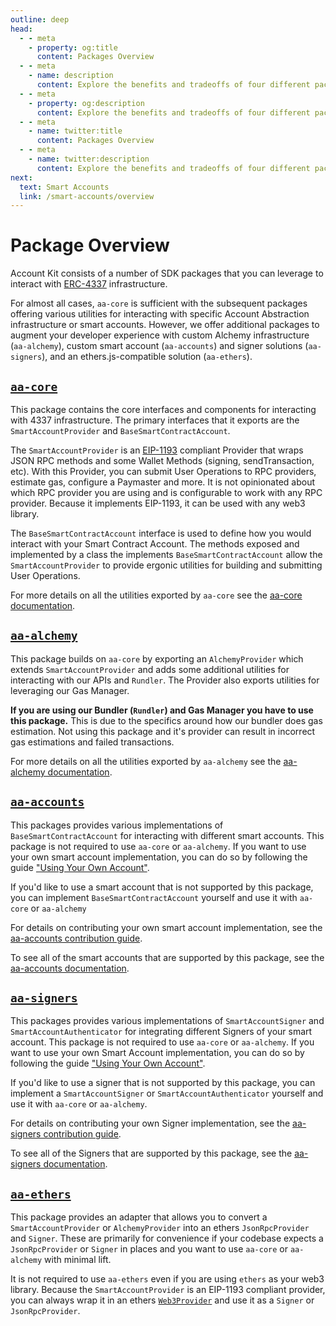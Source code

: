 ```yaml
---
outline: deep
head:
  - - meta
    - property: og:title
      content: Packages Overview
  - - meta
    - name: description
      content: Explore the benefits and tradeoffs of four different packages that can be used with Account Kit namely aa-core, aa-alchemy, aa-accounts, aa-signers, and aa-ethers.
  - - meta
    - property: og:description
      content: Explore the benefits and tradeoffs of four different packages that can be used with Account Kit namely aa-core, aa-alchemy, aa-accounts, aa-signers, and aa-ethers.
  - - meta
    - name: twitter:title
      content: Packages Overview
  - - meta
    - name: twitter:description
      content: Explore the benefits and tradeoffs of four different packages that can be used with Account Kit namely aa-core, aa-alchemy, aa-accounts, aa-signers, and aa-ethers.
next:
  text: Smart Accounts
  link: /smart-accounts/overview
---
```


# Package Overview

Account Kit consists of a number of SDK packages that you can leverage to interact with [ERC-4337](https://eips.ethereum.org/EIPS/eip-4337) infrastructure.

For almost all cases, `aa-core` is sufficient with the subsequent packages offering various utilities for interacting with specific Account Abstraction infrastructure or smart accounts. However, we offer additional packages to augment your developer experience with custom Alchemy infrastructure (`aa-alchemy`), custom smart account (`aa-accounts`) and signer solutions (`aa-signers`), and an ethers.js-compatible solution (`aa-ethers`).

## [`aa-core`](/packages/aa-core/)

This package contains the core interfaces and components for interacting with 4337 infrastructure. The primary interfaces that it exports are the `SmartAccountProvider` and `BaseSmartContractAccount`.

The `SmartAccountProvider` is an [EIP-1193](https://eips.ethereum.org/EIPS/eip-1193) compliant Provider that wraps JSON RPC methods and some Wallet Methods (signing, sendTransaction, etc). With this Provider, you can submit User Operations to RPC providers, estimate gas, configure a Paymaster and more. It is not opinionated about which RPC provider you are using and is configurable to work with any RPC provider. Because it implements EIP-1193, it can be used with any web3 library.

The `BaseSmartContractAccount` interface is used to define how you would interact with your Smart Contract Account. The methods exposed and implemented by a class the implements `BaseSmartContractAccount` allow the `SmartAccountProvider` to provide ergonic utilities for building and submitting User Operations.

For more details on all the utilities exported by `aa-core` see the [aa-core documentation](/packages/aa-core/).

## [`aa-alchemy`](/packages/aa-alchemy/)

This package builds on `aa-core` by exporting an `AlchemyProvider` which extends `SmartAccountProvider` and adds some additional utilities for interacting with our APIs and `Rundler`. The Provider also exports utilities for leveraging our Gas Manager.

**If you are using our Bundler (`Rundler`) and Gas Manager you have to use this package.** This is due to the specifics around how our bundler does gas estimation. Not using this package and it's provider can result in incorrect gas estimations and failed transactions.

For more details on all the utilities exported by `aa-alchemy` see the [aa-alchemy documentation](/packages/aa-alchemy/).

## [`aa-accounts`](/packages/aa-accounts/)

This packages provides various implementations of `BaseSmartContractAccount` for interacting with different smart accounts. This package is not required to use `aa-core` or `aa-alchemy`. If you want to use your own smart account implementation, you can do so by following the guide ["Using Your Own Account"](/smart-accounts/accounts/guides/using-your-own).

If you'd like to use a smart account that is not supported by this package, you can implement `BaseSmartContractAccount` yourself and use it with `aa-core` or `aa-alchemy`

For details on contributing your own smart account implementation, see the [aa-accounts contribution guide](/packages/aa-accounts/contributing).

To see all of the smart accounts that are supported by this package, see the [aa-accounts documentation](/packages/aa-accounts/).

## [`aa-signers`](/packages/aa-signers/)

This packages provides various implementations of `SmartAccountSigner` and `SmartAccountAuthenticator` for integrating different Signers of your smart account. This package is not required to use `aa-core` or `aa-alchemy`. If you want to use your own Smart Account implementation, you can do so by following the guide ["Using Your Own Account"](/smart-accounts/accounts/guides/using-your-own).

If you'd like to use a signer that is not supported by this package, you can implement a `SmartAccountSigner` or `SmartAccountAuthenticator` yourself and use it with `aa-core` or `aa-alchemy`.

For details on contributing your own Signer implementation, see the [aa-signers contribution guide](/packages/aa-signers/contributing).

To see all of the Signers that are supported by this package, see the [aa-signers documentation](/packages/aa-signers/).

## [`aa-ethers`](/packages/aa-ethers/)

This package provides an adapter that allows you to convert a `SmartAccountProvider` or `AlchemyProvider` into an ethers `JsonRpcProvider` and `Signer`. These are primarily for convenience if your codebase expects a `JsonRpcProvider` or `Signer` in places and you want to use `aa-core` or `aa-alchemy` with minimal lift.

It is not required to use `aa-ethers` even if you are using `ethers` as your web3 library. Because the `SmartAccountProvider` is an EIP-1193 compliant provider, you can always wrap it in an ethers [`Web3Provider`](https://docs.ethers.org/v5/api/providers/other/#Web3Provider) and use it as a `Signer` or `JsonRpcProvider`.
